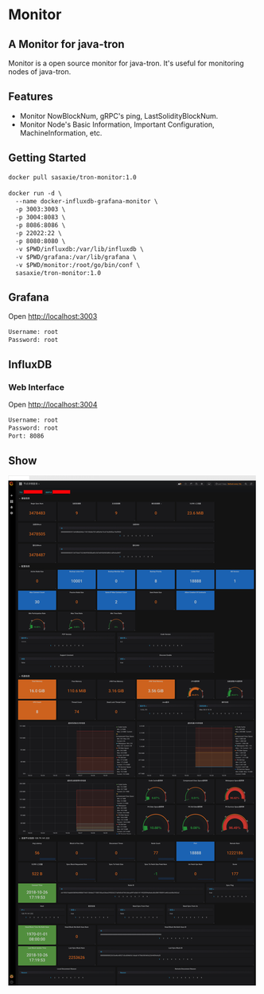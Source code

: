 # Monitor

## A Monitor for java-tron

Monitor is a open source monitor for java-tron. It's useful for monitoring nodes
 of java-tron.

## Features

- Monitor NowBlockNum, gRPC's ping, LastSolidityBlockNum.
- Monitor Node's Basic Information, Important Configuration, MachineInformation, etc.

## Getting Started

```shell
docker pull sasaxie/tron-monitor:1.0

docker run -d \
  --name docker-influxdb-grafana-monitor \
  -p 3003:3003 \
  -p 3004:8083 \
  -p 8086:8086 \
  -p 22022:22 \
  -p 8080:8080 \
  -v $PWD/influxdb:/var/lib/influxdb \
  -v $PWD/grafana:/var/lib/grafana \
  -v $PWD/monitor:/root/go/bin/conf \
  sasaxie/tron-monitor:1.0
```

## Grafana

Open <http://localhost:3003>

```
Username: root
Password: root
```

## InfluxDB

### Web Interface

Open <http://localhost:3004>

```
Username: root
Password: root
Port: 8086
```

## Show

![node-detail.png](images/node-detail.png)